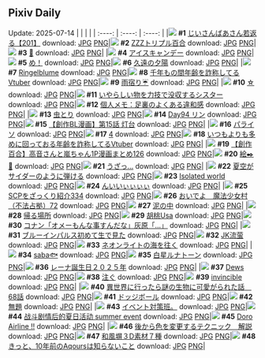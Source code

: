 ## Pixiv Daily
Update: 2025-07-14
|      |      |      |
| :----: | :----: | :----: |
|![](https://pixiv.microyu.workers.dev/c/240x480/img-master/img/2025/07/12/10/36/30/132597836_p0_master1200.jpg) **#1** [じいさんばあさん若返る【201】](https://www.pixiv.net/artworks/132597836) download: [JPG](https://pixiv.microyu.workers.dev/img-original/img/2025/07/12/10/36/30/132597836_p0.jpg) [PNG](https://pixiv.microyu.workers.dev/img-original/img/2025/07/12/10/36/30/132597836_p0.png)|![](https://pixiv.microyu.workers.dev/c/240x480/img-master/img/2025/07/12/00/00/08/132584101_p0_master1200.jpg) **#2** [ZZZトリプル百合](https://www.pixiv.net/artworks/132584101) download: [JPG](https://pixiv.microyu.workers.dev/img-original/img/2025/07/12/00/00/08/132584101_p0.jpg) [PNG](https://pixiv.microyu.workers.dev/img-original/img/2025/07/12/00/00/08/132584101_p0.png)|![](https://pixiv.microyu.workers.dev/c/240x480/img-master/img/2025/07/12/13/35/33/132602426_p0_master1200.jpg) **#3** [🥕](https://www.pixiv.net/artworks/132602426) download: [JPG](https://pixiv.microyu.workers.dev/img-original/img/2025/07/12/13/35/33/132602426_p0.jpg) [PNG](https://pixiv.microyu.workers.dev/img-original/img/2025/07/12/13/35/33/132602426_p0.png)|
|![](https://pixiv.microyu.workers.dev/c/240x480/img-master/img/2025/07/13/20/30/02/132658158_p0_master1200.jpg) **#4** [アイスキャンデー](https://www.pixiv.net/artworks/132658158) download: [JPG](https://pixiv.microyu.workers.dev/img-original/img/2025/07/13/20/30/02/132658158_p0.jpg) [PNG](https://pixiv.microyu.workers.dev/img-original/img/2025/07/13/20/30/02/132658158_p0.png)|![](https://pixiv.microyu.workers.dev/c/240x480/img-master/img/2025/07/13/20/35/50/132658435_p0_master1200.jpg) **#5** [め！](https://www.pixiv.net/artworks/132658435) download: [JPG](https://pixiv.microyu.workers.dev/img-original/img/2025/07/13/20/35/50/132658435_p0.jpg) [PNG](https://pixiv.microyu.workers.dev/img-original/img/2025/07/13/20/35/50/132658435_p0.png)|![](https://pixiv.microyu.workers.dev/c/240x480/img-master/img/2025/07/12/00/00/03/132584060_p0_master1200.jpg) **#6** [久遠の夕陽](https://www.pixiv.net/artworks/132584060) download: [JPG](https://pixiv.microyu.workers.dev/img-original/img/2025/07/12/00/00/03/132584060_p0.jpg) [PNG](https://pixiv.microyu.workers.dev/img-original/img/2025/07/12/00/00/03/132584060_p0.png)|
|![](https://pixiv.microyu.workers.dev/c/240x480/img-master/img/2025/07/12/00/30/01/132585800_p0_master1200.jpg) **#7** [Ringelblume](https://www.pixiv.net/artworks/132585800) download: [JPG](https://pixiv.microyu.workers.dev/img-original/img/2025/07/12/00/30/01/132585800_p0.jpg) [PNG](https://pixiv.microyu.workers.dev/img-original/img/2025/07/12/00/30/01/132585800_p0.png)|![](https://pixiv.microyu.workers.dev/c/240x480/img-master/img/2025/07/12/21/18/14/132617875_p0_master1200.jpg) **#8** [千年もの間年齢を詐称してるVtuber](https://www.pixiv.net/artworks/132617875) download: [JPG](https://pixiv.microyu.workers.dev/img-original/img/2025/07/12/21/18/14/132617875_p0.jpg) [PNG](https://pixiv.microyu.workers.dev/img-original/img/2025/07/12/21/18/14/132617875_p0.png)|![](https://pixiv.microyu.workers.dev/c/240x480/img-master/img/2025/07/13/00/30/52/132627056_p0_master1200.jpg) **#9** [雨宿り☔](https://www.pixiv.net/artworks/132627056) download: [JPG](https://pixiv.microyu.workers.dev/img-original/img/2025/07/13/00/30/52/132627056_p0.jpg) [PNG](https://pixiv.microyu.workers.dev/img-original/img/2025/07/13/00/30/52/132627056_p0.png)|
|![](https://pixiv.microyu.workers.dev/c/240x480/img-master/img/2025/07/12/00/00/15/132584165_p0_master1200.jpg) **#10** [☆](https://www.pixiv.net/artworks/132584165) download: [JPG](https://pixiv.microyu.workers.dev/img-original/img/2025/07/12/00/00/15/132584165_p0.jpg) [PNG](https://pixiv.microyu.workers.dev/img-original/img/2025/07/12/00/00/15/132584165_p0.png)|![](https://pixiv.microyu.workers.dev/c/240x480/img-master/img/2025/07/13/18/30/04/132653196_p0_master1200.jpg) **#11** [いやらしい物を力技で没収するシスター](https://www.pixiv.net/artworks/132653196) download: [JPG](https://pixiv.microyu.workers.dev/img-original/img/2025/07/13/18/30/04/132653196_p0.jpg) [PNG](https://pixiv.microyu.workers.dev/img-original/img/2025/07/13/18/30/04/132653196_p0.png)|![](https://pixiv.microyu.workers.dev/c/240x480/img-master/img/2025/07/12/06/00/05/132592468_p0_master1200.jpg) **#12** [個人メモ：足裏のよくある違和感](https://www.pixiv.net/artworks/132592468) download: [JPG](https://pixiv.microyu.workers.dev/img-original/img/2025/07/12/06/00/05/132592468_p0.jpg) [PNG](https://pixiv.microyu.workers.dev/img-original/img/2025/07/12/06/00/05/132592468_p0.png)|
|![](https://pixiv.microyu.workers.dev/c/240x480/img-master/img/2025/07/13/14/00/47/132644816_p0_master1200.jpg) **#13** [虫とり](https://www.pixiv.net/artworks/132644816) download: [JPG](https://pixiv.microyu.workers.dev/img-original/img/2025/07/13/14/00/47/132644816_p0.jpg) [PNG](https://pixiv.microyu.workers.dev/img-original/img/2025/07/13/14/00/47/132644816_p0.png)|![](https://pixiv.microyu.workers.dev/c/240x480/img-master/img/2025/07/12/00/00/04/132584064_p0_master1200.jpg) **#14** [Day94 リン](https://www.pixiv.net/artworks/132584064) download: [JPG](https://pixiv.microyu.workers.dev/img-original/img/2025/07/12/00/00/04/132584064_p0.jpg) [PNG](https://pixiv.microyu.workers.dev/img-original/img/2025/07/12/00/00/04/132584064_p0.png)|![](https://pixiv.microyu.workers.dev/c/240x480/img-master/img/2025/07/12/08/30/30/132595195_p0_master1200.jpg) **#15** [【創作BL漫画】第15話 灯台](https://www.pixiv.net/artworks/132595195) download: [JPG](https://pixiv.microyu.workers.dev/img-original/img/2025/07/12/08/30/30/132595195_p0.jpg) [PNG](https://pixiv.microyu.workers.dev/img-original/img/2025/07/12/08/30/30/132595195_p0.png)|
|![](https://pixiv.microyu.workers.dev/c/240x480/img-master/img/2025/07/12/00/00/12/132584136_p0_master1200.jpg) **#16** [パライソ](https://www.pixiv.net/artworks/132584136) download: [JPG](https://pixiv.microyu.workers.dev/img-original/img/2025/07/12/00/00/12/132584136_p0.jpg) [PNG](https://pixiv.microyu.workers.dev/img-original/img/2025/07/12/00/00/12/132584136_p0.png)|![](https://pixiv.microyu.workers.dev/c/240x480/img-master/img/2025/07/12/18/44/52/132611548_p0_master1200.jpg) **#17** [4](https://www.pixiv.net/artworks/132611548) download: [JPG](https://pixiv.microyu.workers.dev/img-original/img/2025/07/12/18/44/52/132611548_p0.jpg) [PNG](https://pixiv.microyu.workers.dev/img-original/img/2025/07/12/18/44/52/132611548_p0.png)|![](https://pixiv.microyu.workers.dev/c/240x480/img-master/img/2025/07/13/21/02/46/132659887_p0_master1200.jpg) **#18** [いつもよりも多めに回っておる年齢を詐称してるVtuber](https://www.pixiv.net/artworks/132659887) download: [JPG](https://pixiv.microyu.workers.dev/img-original/img/2025/07/13/21/02/46/132659887_p0.jpg) [PNG](https://pixiv.microyu.workers.dev/img-original/img/2025/07/13/21/02/46/132659887_p0.png)|
|![](https://pixiv.microyu.workers.dev/c/240x480/img-master/img/2025/07/12/00/01/15/132584438_p0_master1200.jpg) **#19** [【創作百合】高音さんと嵐ちゃん1P漫画まとめ126](https://www.pixiv.net/artworks/132584438) download: [JPG](https://pixiv.microyu.workers.dev/img-original/img/2025/07/12/00/01/15/132584438_p0.jpg) [PNG](https://pixiv.microyu.workers.dev/img-original/img/2025/07/12/00/01/15/132584438_p0.png)|![](https://pixiv.microyu.workers.dev/c/240x480/img-master/img/2025/07/12/21/00/36/132617060_p0_master1200.jpg) **#20** [絵✒️🧣](https://www.pixiv.net/artworks/132617060) download: [JPG](https://pixiv.microyu.workers.dev/img-original/img/2025/07/12/21/00/36/132617060_p0.jpg) [PNG](https://pixiv.microyu.workers.dev/img-original/img/2025/07/12/21/00/36/132617060_p0.png)|![](https://pixiv.microyu.workers.dev/c/240x480/img-master/img/2025/07/13/00/00/26/132625302_p0_master1200.jpg) **#21** [うざっ…](https://www.pixiv.net/artworks/132625302) download: [JPG](https://pixiv.microyu.workers.dev/img-original/img/2025/07/13/00/00/26/132625302_p0.jpg) [PNG](https://pixiv.microyu.workers.dev/img-original/img/2025/07/13/00/00/26/132625302_p0.png)|
|![](https://pixiv.microyu.workers.dev/c/240x480/img-master/img/2025/07/12/20/43/42/132616260_p0_master1200.jpg) **#22** [夏空がサイダーのように弾ける](https://www.pixiv.net/artworks/132616260) download: [JPG](https://pixiv.microyu.workers.dev/img-original/img/2025/07/12/20/43/42/132616260_p0.jpg) [PNG](https://pixiv.microyu.workers.dev/img-original/img/2025/07/12/20/43/42/132616260_p0.png)|![](https://pixiv.microyu.workers.dev/c/240x480/img-master/img/2025/07/12/00/00/16/132584174_p0_master1200.jpg) **#23** [Isolated world](https://www.pixiv.net/artworks/132584174) download: [JPG](https://pixiv.microyu.workers.dev/img-original/img/2025/07/12/00/00/16/132584174_p0.jpg) [PNG](https://pixiv.microyu.workers.dev/img-original/img/2025/07/12/00/00/16/132584174_p0.png)|![](https://pixiv.microyu.workers.dev/c/240x480/img-master/img/2025/07/12/11/42/59/132599341_p0_master1200.jpg) **#24** [んいいぃぃぃぃ](https://www.pixiv.net/artworks/132599341) download: [JPG](https://pixiv.microyu.workers.dev/img-original/img/2025/07/12/11/42/59/132599341_p0.jpg) [PNG](https://pixiv.microyu.workers.dev/img-original/img/2025/07/12/11/42/59/132599341_p0.png)|
|![](https://pixiv.microyu.workers.dev/c/240x480/img-master/img/2025/07/12/21/00/38/132617065_p0_master1200.jpg) **#25** [SCPをざっくり紹介334](https://www.pixiv.net/artworks/132617065) download: [JPG](https://pixiv.microyu.workers.dev/img-original/img/2025/07/12/21/00/38/132617065_p0.jpg) [PNG](https://pixiv.microyu.workers.dev/img-original/img/2025/07/12/21/00/38/132617065_p0.png)|![](https://pixiv.microyu.workers.dev/c/240x480/img-master/img/2025/07/13/13/11/40/132643459_p0_master1200.jpg) **#26** [おいでよ　魔法少女村（不法占拠）72](https://www.pixiv.net/artworks/132643459) download: [JPG](https://pixiv.microyu.workers.dev/img-original/img/2025/07/13/13/11/40/132643459_p0.jpg) [PNG](https://pixiv.microyu.workers.dev/img-original/img/2025/07/13/13/11/40/132643459_p0.png)|![](https://pixiv.microyu.workers.dev/c/240x480/img-master/img/2025/07/12/00/00/12/132584142_p0_master1200.jpg) **#27** [泥の中](https://www.pixiv.net/artworks/132584142) download: [JPG](https://pixiv.microyu.workers.dev/img-original/img/2025/07/12/00/00/12/132584142_p0.jpg) [PNG](https://pixiv.microyu.workers.dev/img-original/img/2025/07/12/00/00/12/132584142_p0.png)|
|![](https://pixiv.microyu.workers.dev/c/240x480/img-master/img/2025/07/13/18/36/09/132653451_p0_master1200.jpg) **#28** [帰る場所](https://www.pixiv.net/artworks/132653451) download: [JPG](https://pixiv.microyu.workers.dev/img-original/img/2025/07/13/18/36/09/132653451_p0.jpg) [PNG](https://pixiv.microyu.workers.dev/img-original/img/2025/07/13/18/36/09/132653451_p0.png)|![](https://pixiv.microyu.workers.dev/c/240x480/img-master/img/2025/07/13/00/00/20/132625261_p0_master1200.jpg) **#29** [胡桃Usa](https://www.pixiv.net/artworks/132625261) download: [JPG](https://pixiv.microyu.workers.dev/img-original/img/2025/07/13/00/00/20/132625261_p0.jpg) [PNG](https://pixiv.microyu.workers.dev/img-original/img/2025/07/13/00/00/20/132625261_p0.png)|![](https://pixiv.microyu.workers.dev/c/240x480/img-master/img/2025/07/12/18/33/07/132611167_p0_master1200.jpg) **#30** [コナン「オメーもんな事すんだな」灰原「…」](https://www.pixiv.net/artworks/132611167) download: [JPG](https://pixiv.microyu.workers.dev/img-original/img/2025/07/12/18/33/07/132611167_p0.jpg) [PNG](https://pixiv.microyu.workers.dev/img-original/img/2025/07/12/18/33/07/132611167_p0.png)|
|![](https://pixiv.microyu.workers.dev/c/240x480/img-master/img/2025/07/13/16/51/46/132649581_p0_master1200.jpg) **#31** [ブルーインパルス初めて生で見た](https://www.pixiv.net/artworks/132649581) download: [JPG](https://pixiv.microyu.workers.dev/img-original/img/2025/07/13/16/51/46/132649581_p0.jpg) [PNG](https://pixiv.microyu.workers.dev/img-original/img/2025/07/13/16/51/46/132649581_p0.png)|![](https://pixiv.microyu.workers.dev/c/240x480/img-master/img/2025/07/13/00/00/16/132625213_p0_master1200.jpg) **#32** [JK流萤](https://www.pixiv.net/artworks/132625213) download: [JPG](https://pixiv.microyu.workers.dev/img-original/img/2025/07/13/00/00/16/132625213_p0.jpg) [PNG](https://pixiv.microyu.workers.dev/img-original/img/2025/07/13/00/00/16/132625213_p0.png)|![](https://pixiv.microyu.workers.dev/c/240x480/img-master/img/2025/07/13/14/12/36/132645102_p0_master1200.jpg) **#33** [ネオンライトの海を往く](https://www.pixiv.net/artworks/132645102) download: [JPG](https://pixiv.microyu.workers.dev/img-original/img/2025/07/13/14/12/36/132645102_p0.jpg) [PNG](https://pixiv.microyu.workers.dev/img-original/img/2025/07/13/14/12/36/132645102_p0.png)|
|![](https://pixiv.microyu.workers.dev/c/240x480/img-master/img/2025/07/12/15/32/35/132605493_p0_master1200.jpg) **#34** [saba🐟](https://www.pixiv.net/artworks/132605493) download: [JPG](https://pixiv.microyu.workers.dev/img-original/img/2025/07/12/15/32/35/132605493_p0.jpg) [PNG](https://pixiv.microyu.workers.dev/img-original/img/2025/07/12/15/32/35/132605493_p0.png)|![](https://pixiv.microyu.workers.dev/c/240x480/img-master/img/2025/07/12/17/58/40/132609722_p0_master1200.jpg) **#35** [白星ルナトーン](https://www.pixiv.net/artworks/132609722) download: [JPG](https://pixiv.microyu.workers.dev/img-original/img/2025/07/12/17/58/40/132609722_p0.jpg) [PNG](https://pixiv.microyu.workers.dev/img-original/img/2025/07/12/17/58/40/132609722_p0.png)|![](https://pixiv.microyu.workers.dev/c/240x480/img-master/img/2025/07/12/21/45/11/132618988_p0_master1200.jpg) **#36** [レーナ誕生日２０２５年](https://www.pixiv.net/artworks/132618988) download: [JPG](https://pixiv.microyu.workers.dev/img-original/img/2025/07/12/21/45/11/132618988_p0.jpg) [PNG](https://pixiv.microyu.workers.dev/img-original/img/2025/07/12/21/45/11/132618988_p0.png)|
|![](https://pixiv.microyu.workers.dev/c/240x480/img-master/img/2025/07/13/02/34/03/132628855_p0_master1200.jpg) **#37** [Dews](https://www.pixiv.net/artworks/132628855) download: [JPG](https://pixiv.microyu.workers.dev/img-original/img/2025/07/13/02/34/03/132628855_p0.jpg) [PNG](https://pixiv.microyu.workers.dev/img-original/img/2025/07/13/02/34/03/132628855_p0.png)|![](https://pixiv.microyu.workers.dev/c/240x480/img-master/img/2025/07/12/00/00/07/132584088_p0_master1200.jpg) **#38** [注ぐ](https://www.pixiv.net/artworks/132584088) download: [JPG](https://pixiv.microyu.workers.dev/img-original/img/2025/07/12/00/00/07/132584088_p0.jpg) [PNG](https://pixiv.microyu.workers.dev/img-original/img/2025/07/12/00/00/07/132584088_p0.png)|![](https://pixiv.microyu.workers.dev/c/240x480/img-master/img/2025/07/12/18/37/07/132611293_p0_master1200.jpg) **#39** [invincible](https://www.pixiv.net/artworks/132611293) download: [JPG](https://pixiv.microyu.workers.dev/img-original/img/2025/07/12/18/37/07/132611293_p0.jpg) [PNG](https://pixiv.microyu.workers.dev/img-original/img/2025/07/12/18/37/07/132611293_p0.png)|
|![](https://pixiv.microyu.workers.dev/c/240x480/img-master/img/2025/07/13/00/01/22/132625536_p0_master1200.jpg) **#40** [異世界に行ったら謎の生物に可愛がられた話　68話](https://www.pixiv.net/artworks/132625536) download: [JPG](https://pixiv.microyu.workers.dev/img-original/img/2025/07/13/00/01/22/132625536_p0.jpg) [PNG](https://pixiv.microyu.workers.dev/img-original/img/2025/07/13/00/01/22/132625536_p0.png)|![](https://pixiv.microyu.workers.dev/c/240x480/img-master/img/2025/07/13/00/00/18/132625239_p0_master1200.jpg) **#41** [ドッジボール](https://www.pixiv.net/artworks/132625239) download: [JPG](https://pixiv.microyu.workers.dev/img-original/img/2025/07/13/00/00/18/132625239_p0.jpg) [PNG](https://pixiv.microyu.workers.dev/img-original/img/2025/07/13/00/00/18/132625239_p0.png)|![](https://pixiv.microyu.workers.dev/c/240x480/img-master/img/2025/07/12/18/04/07/132610220_p0_master1200.jpg) **#42** [無題](https://www.pixiv.net/artworks/132610220) download: [JPG](https://pixiv.microyu.workers.dev/img-original/img/2025/07/12/18/04/07/132610220_p0.jpg) [PNG](https://pixiv.microyu.workers.dev/img-original/img/2025/07/12/18/04/07/132610220_p0.png)|
|![](https://pixiv.microyu.workers.dev/c/240x480/img-master/img/2025/07/13/14/34/36/132645692_p0_master1200.jpg) **#43** [イベント対策班。](https://www.pixiv.net/artworks/132645692) download: [JPG](https://pixiv.microyu.workers.dev/img-original/img/2025/07/13/14/34/36/132645692_p0.jpg) [PNG](https://pixiv.microyu.workers.dev/img-original/img/2025/07/13/14/34/36/132645692_p0.png)|![](https://pixiv.microyu.workers.dev/c/240x480/img-master/img/2025/07/12/11/51/09/132599549_p0_master1200.jpg) **#44** [战斗剧情后的夏日活动 summer event](https://www.pixiv.net/artworks/132599549) download: [JPG](https://pixiv.microyu.workers.dev/img-original/img/2025/07/12/11/51/09/132599549_p0.jpg) [PNG](https://pixiv.microyu.workers.dev/img-original/img/2025/07/12/11/51/09/132599549_p0.png)|![](https://pixiv.microyu.workers.dev/c/240x480/img-master/img/2025/07/13/16/11/39/132647736_p0_master1200.jpg) **#45** [Doro Airline !!](https://www.pixiv.net/artworks/132647736) download: [JPG](https://pixiv.microyu.workers.dev/img-original/img/2025/07/13/16/11/39/132647736_p0.jpg) [PNG](https://pixiv.microyu.workers.dev/img-original/img/2025/07/13/16/11/39/132647736_p0.png)|
|![](https://pixiv.microyu.workers.dev/c/240x480/img-master/img/2025/07/12/19/30/15/132613254_p0_master1200.jpg) **#46** [後から色を変更するテクニック　解説](https://www.pixiv.net/artworks/132613254) download: [JPG](https://pixiv.microyu.workers.dev/img-original/img/2025/07/12/19/30/15/132613254_p0.jpg) [PNG](https://pixiv.microyu.workers.dev/img-original/img/2025/07/12/19/30/15/132613254_p0.png)|![](https://pixiv.microyu.workers.dev/c/240x480/img-master/img/2025/07/13/06/00/18/132634010_p0_master1200.jpg) **#47** [和風塀３D素材７種](https://www.pixiv.net/artworks/132634010) download: [JPG](https://pixiv.microyu.workers.dev/img-original/img/2025/07/13/06/00/18/132634010_p0.jpg) [PNG](https://pixiv.microyu.workers.dev/img-original/img/2025/07/13/06/00/18/132634010_p0.png)|![](https://pixiv.microyu.workers.dev/c/240x480/img-master/img/2025/07/12/00/21/08/132585472_p0_master1200.jpg) **#48** [きっと、10年前のAqoursは知らないこと](https://www.pixiv.net/artworks/132585472) download: [JPG](https://pixiv.microyu.workers.dev/img-original/img/2025/07/12/00/21/08/132585472_p0.jpg) [PNG](https://pixiv.microyu.workers.dev/img-original/img/2025/07/12/00/21/08/132585472_p0.png)|
